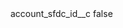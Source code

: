 <?xml version="1.0" encoding="UTF-8"?>
<CustomMetadata xmlns="http://soap.sforce.com/2006/04/metadata">
    <label>account_sfdc_id__c</label>
    <protected>false</protected>
</CustomMetadata>
